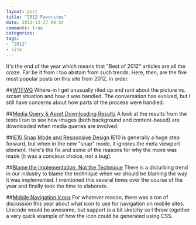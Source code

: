 ```yaml
---
layout: post
title: "2012 Favorites"
date: 2012-12-27 09:54
comments: true
categories: 
tags:
- "2012"
- site
---
```

It's the end of the year which means that "Best of 2012" articles are all the craze. Far be it from I too abstain from such trends. Here, then, are the five most popular posts on this site from 2012, in order. 

##[WTFWG](http://timkadlec.com/2012/05/wtfwg)
Where-in I get unusually riled up and rant about the picture vs. srcset situation and how it was handled. The conversation has evolved, but I still have concerns about how parts of the process were handled.

##[Media Query & Asset Downloading Results](http://timkadlec.com/2012/04/media-query-asset-downloading-results/)
A look at the results from the tests I ran to see how images (both background and content-based) are downloaded when media queries are involved.

##[IE10 Snap Mode and Responsive Design](http://timkadlec.com/2012/10/ie10-snap-mode-and-responsive-design/)
IE10 is generally a huge step forward, but when in the new "snap" mode, it ignores the meta viewport element. Here's the fix and some of the reasons for why the move was made (it was a concious choice, not a bug).

##[Blame the Implementation, Not the Technique](http://timkadlec.com/2012/10/blame-the-implementation-not-the-technique/)
There is a disturbing trend in our industry to blame the technique when we should be blaming the way it was implemented. I mentioned this several times over the course of the year and finally took the time to elaborate.

##[Mobile Navigation Icons](http://timkadlec.com/2012/08/mobile-navigation-icons/)
For whatever reason, there was a ton of discussion this year about what icon to use for navigation on mobile sites. Unicode would be awesome, but support is a bit sketchy so I threw together a very quick example of how the icon could be generated using CSS.

